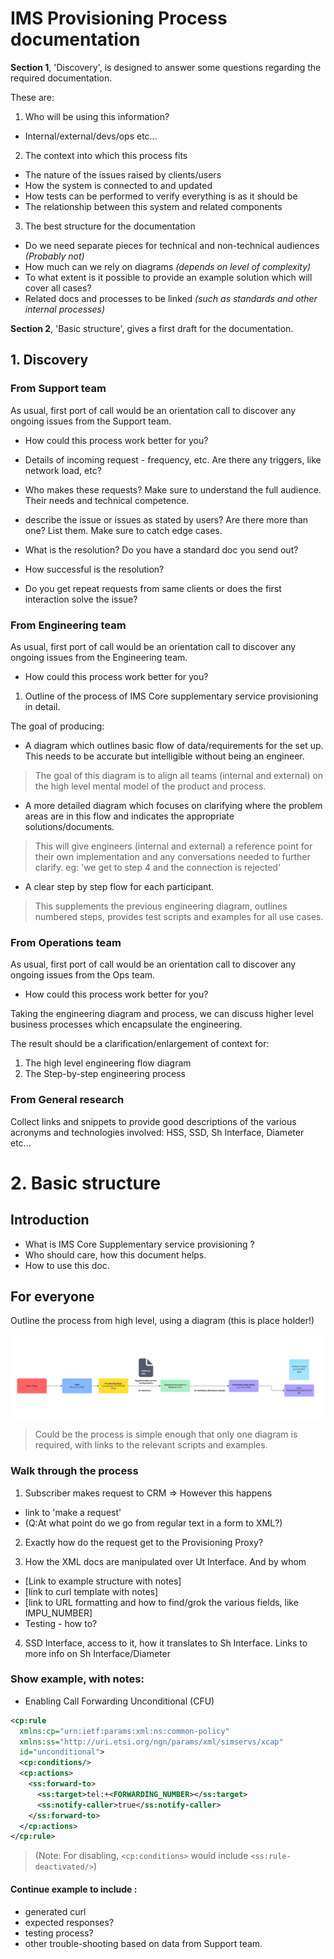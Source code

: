 
# IMS Provisioning Process documentation 

**Section 1**, 'Discovery', is designed to answer some questions regarding the required documentation. 

These are:
1. Who will be using this information? 
  * Internal/external/devs/ops etc...

2. The context into which this process fits
  * The nature of the issues raised by clients/users
  * How the system is connected to and updated
  * How tests can be performed to verify everything is as it should be
  * The relationship between this system and related components

3. The best structure for the documentation
  * Do we need separate pieces for technical and non-technical audiences *(Probably not)*
  * How much can we rely on diagrams *(depends on level of complexity)*
  * To what extent is it possible to provide an example solution which will cover all cases? 
  * Related docs and processes to be linked  *(such as standards and other internal processes)*

**Section 2**, 'Basic structure', gives a first draft for the documentation. 


## 1. Discovery

### From Support team
As usual, first port of call would be an orientation call to discover any ongoing issues from the Support team. 
  * How could this process work better for you?

  * Details of incoming request - frequency, etc. Are there any triggers, like network load, etc?
  * Who makes these requests? Make sure to understand the full audience. Their needs and technical competence.
  * describe the issue or issues as stated by users? Are there more than one? List them. Make sure to catch edge cases.
  * What is the resolution? Do you have a standard doc you send out?
  * How successful is the resolution?
  * Do you get repeat requests from same clients or does the first interaction solve the issue?

### From Engineering team
As usual, first port of call would be an orientation call to discover any ongoing issues from the Engineering team. 
  * How could this process work better for you?

1. Outline of the process of IMS Core supplementary service provisioning in detail. 

The goal of producing:
  * A diagram which outlines basic flow of data/requirements for the set up. This needs to be accurate but intelligible without being an engineer. 
> The goal of this diagram is to align all teams (internal and external) on the high level mental model of the product and process.

  * A more detailed diagram which focuses on clarifying where the problem areas are in this flow and indicates the appropriate solutions/documents.
> This will give engineers (internal and external) a reference point for their own implementation and any conversations needed to further clarify. eg: 'we get to step 4 and the connection is rejected'

  * A clear step by step flow for each participant. 
> This supplements the previous engineering diagram, outlines numbered steps, provides test scripts and examples for all use cases.


### From Operations team
As usual, first port of call would be an orientation call to discover any ongoing issues from the Ops team. 
  * How could this process work better for you?

Taking the engineering diagram and process, we can discuss higher level business processes which encapsulate the engineering. 

The result should be a clarification/enlargement of context for:
1. The high level engineering flow diagram
2. The Step-by-step engineering process


### From General research
Collect links and snippets to provide good descriptions of the various acronyms and technologies involved: HSS, SSD, Sh Interface, Diameter etc...


# 2. Basic structure

## Introduction
  * What is IMS Core Supplementary service provisioning ? 
  * Who should care, how this document helps.
  * How to use this doc.

## For everyone
Outline the process from high level, using a diagram (this is place holder!)

![ Provisioning Supplementary Services ng-voice ](images/hss.png)

> Could be the process is simple enough that only one diagram is required, with links to the relevant scripts and examples. 

### Walk through the process 
1. Subscriber makes request to CRM => However this happens 
  * link to 'make a request' 
  * (Q:At what point do we go from regular text in a form to XML?)

2. Exactly how do the request get to the Provisioning Proxy? 

3. How the XML docs are manipulated over Ut Interface. And by whom 
  * [Link to example structure with notes] 
  * [link to curl template with notes]
  * [link to URL formatting and how to find/grok the various fields, like IMPU_NUMBER]
  * Testing - how to?

 
4. SSD Interface, access to it, how it translates to Sh Interface. Links to more info on Sh Interface/Diameter

### Show example, with notes:
  * Enabling Call Forwarding Unconditional (CFU)

```XML
<cp:rule
  xmlns:cp="urn:ietf:params:xml:ns:common-policy"
  xmlns:ss="http://uri.etsi.org/ngn/params/xml/simservs/xcap"
  id="unconditional">
  <cp:conditions/>
  <cp:actions>
    <ss:forward-to>
      <ss:target>tel:+<FORWARDING_NUMBER></ss:target>
      <ss:notify-caller>true</ss:notify-caller>
    </ss:forward-to>
  </cp:actions>
</cp:rule>
```
> (Note: For disabling, `<cp:conditions>` would include `<ss:rule-deactivated/>`)

#### Continue example to include :
* generated curl
* expected responses?
* testing process?
* other trouble-shooting based on data from Support team.
